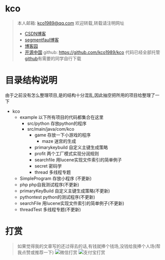 # kco
>本人邮箱: <kco1989@qq.com>
>欢迎转载,转载请注明网址
> - [CSDN博客](http://blog.csdn.net/tianshi_kco)
> - [segmentfaul博客](https://segmentfault.com/u/kco1989)
> - [博客园](http://www.cnblogs.com/kco1989/)
> - [开源中国](https://my.oschina.net/kco1989/blog)
>github: <https://github.com/kco1989/kco>
>代码已经全部托管[github](https://github.com/kco1989/kco)有需要的同学自行下载


# 目录结构说明
由于之前没有怎么整理项目,是的结构十分混乱,因此抽空把所用的项目给整理了一下

- kco
    - example               以下所有项目的代码都集合在这里
        - src/python        存放python的程序
        - src/main/java/com/kco
            - game          存放一下小游戏的程序
                - maze      迷宫的生成
            - primarykeybuild 自定义主键生成策略
            - profit        两个工厂模式实现分润规则
            - searchfile    用lucene实现文件索引的简单例子
            - secret        密码学
            - thread        多线程专题
    - SimpleProgram         存放小程序 (不更新)
    - php                   php自我测试程序(不更新)
    - primaryKeyBuild       自定义主键生成策略(不更新)
    - pythontest            python的测试程序(不更新)
    - searchFile            用lucene实现文件索引的简单例子(不更新)
    - threadTest            多线程专题(不更新)


# 打赏
>如果觉得我的文章写的还过得去的话,有钱就捧个钱场,没钱给我捧个人场(帮我点赞或推荐一下)
>![微信打赏](http://img.blog.csdn.net/20170508085654037?watermark/2/text/aHR0cDovL2Jsb2cuY3Nkbi5uZXQvdGlhbnNoaV9rY28=/font/5a6L5L2T/fontsize/400/fill/I0JBQkFCMA==/dissolve/70/gravity/SouthEast)
>![支付宝打赏](http://img.blog.csdn.net/20170508085710334?watermark/2/text/aHR0cDovL2Jsb2cuY3Nkbi5uZXQvdGlhbnNoaV9rY28=/font/5a6L5L2T/fontsize/400/fill/I0JBQkFCMA==/dissolve/70/gravity/SouthEast)